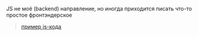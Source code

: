 JS не моё (backend) направление, но иногда приходится писать что-то простое фронтэндерское
>[пример js-кода](common.js)
